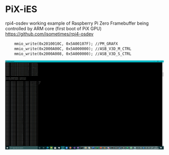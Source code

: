 # PiX-iES
rpi4-osdev working example of Raspberry Pi Zero Framebuffer being controlled by ARM core (first boot of PiX GPU)
https://github.com/isometimes/rpi4-osdev

```
    mmio_write(0x2010010C, 0x5A00107F); //PM_GRAFX
    mmio_write(0x2000A00C, 0x5A000000); //ASB_V3D_M_CTRL
    mmio_write(0x2000A008, 0x5A000000); //ASB_V3D_S_CTRL
```

![v3dpower](https://github.com/TheMindVirus/PiX-iES/blob/pi0-v3d/V3Dpower.png)
